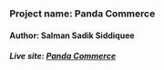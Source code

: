 ### Project name: Panda Commerce
#### Author: Salman Sadik Siddiquee
##### Live site: [Panda Commerce](https://salsadsid.github.io/panda-commerce-bootstrap/)